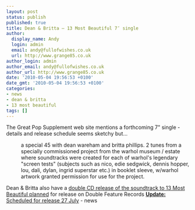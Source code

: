 ```yaml
---
layout: post
status: publish
published: true
title: Dean & Britta – 13 Most Beautiful 7″ single
author:
  display_name: Andy
  login: admin
  email: andy@fullofwishes.co.uk
  url: http://www.grange85.co.uk
author_login: admin
author_email: andy@fullofwishes.co.uk
author_url: http://www.grange85.co.uk
date: '2010-05-04 19:56:53 +0100'
date_gmt: '2010-05-04 19:56:53 +0100'
categories:
- news
- dean & britta
- 13 most beautiful
tags: []
---
```

<div>The <span class="removed_link" title="http://www.greatpopsupplement.com/start.html">Great Pop Supplement web site</span> mentions a forthcoming 7" single - details and release schedule seems sketchy but...
<p />
<div style="margin-left: 40px;"> a special 45 with dean wareham and britta phillips. 2 tunes from a specially commissioned project from the warhol museum / estate where soundtracks were created for each of warhol&#39;s legendary "screen tests" (subjects such as nico, edie sedgwick, dennis hopper, lou, dali, dylan, ingrid superstar etc.) in booklet sleeve, w/warhol artwork granted permission for use for the project.</div>
<p>Dean & Britta also have a <a href="/2010/04/18/13-most-beautiful-shows-and-cd-release-news/">double CD release of the soundtrack to 13 Most Beautiful planned</a> for release on Double Feature Records  <ins datetime="2010-05-04T20:36:57+00:00"><strong>Update:</strong> Scheduled for release 27 July</ins>
- news
</p></div>
